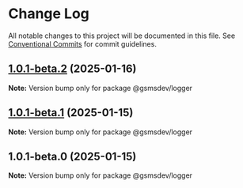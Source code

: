 # Change Log

All notable changes to this project will be documented in this file.
See [Conventional Commits](https://conventionalcommits.org) for commit guidelines.

## [1.0.1-beta.2](https://github.com/d-petrenko-gs/gsms-packages/compare/@gsmsdev/logger@1.0.1-beta.1...@gsmsdev/logger@1.0.1-beta.2) (2025-01-16)

**Note:** Version bump only for package @gsmsdev/logger





## [1.0.1-beta.1](https://github.com/d-petrenko-gs/gsms-packages/compare/@gsmsdev/logger@1.0.1-beta.0...@gsmsdev/logger@1.0.1-beta.1) (2025-01-15)

**Note:** Version bump only for package @gsmsdev/logger





## 1.0.1-beta.0 (2025-01-15)

**Note:** Version bump only for package @gsmsdev/logger
